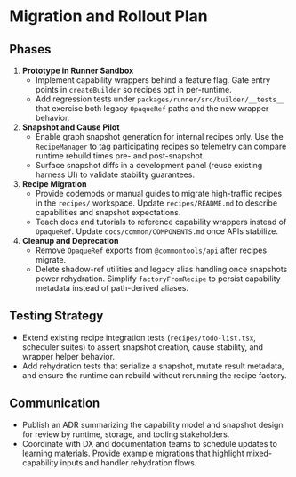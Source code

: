 # Migration and Rollout Plan

## Phases

1. **Prototype in Runner Sandbox**
   - Implement capability wrappers behind a feature flag. Gate entry points in
     `createBuilder` so recipes opt in per-runtime.
   - Add regression tests under `packages/runner/src/builder/__tests__` that
     exercise both legacy `OpaqueRef` paths and the new wrapper behavior.
2. **Snapshot and Cause Pilot**
   - Enable graph snapshot generation for internal recipes only. Use the
     `RecipeManager` to tag participating recipes so telemetry can compare
     runtime rebuild times pre- and post-snapshot.
   - Surface snapshot diffs in a development panel (reuse existing harness UI)
     to validate stability guarantees.
3. **Recipe Migration**
   - Provide codemods or manual guides to migrate high-traffic recipes in the
     `recipes/` workspace. Update `recipes/README.md` to describe capabilities
     and snapshot expectations.
   - Teach docs and tutorials to reference capability wrappers instead of
     `OpaqueRef`. Update `docs/common/COMPONENTS.md` once APIs stabilize.
4. **Cleanup and Deprecation**
   - Remove `OpaqueRef` exports from `@commontools/api` after recipes migrate.
   - Delete shadow-ref utilities and legacy alias handling once snapshots power
     rehydration. Simplify `factoryFromRecipe` to persist capability metadata
     instead of path-derived aliases.

## Testing Strategy

- Extend existing recipe integration tests (`recipes/todo-list.tsx`, scheduler
  suites) to assert snapshot creation, cause stability, and wrapper helper
  behavior.
- Add rehydration tests that serialize a snapshot, mutate result metadata, and
  ensure the runtime can rebuild without rerunning the recipe factory.

## Communication

- Publish an ADR summarizing the capability model and snapshot design for review
  by runtime, storage, and tooling stakeholders.
- Coordinate with DX and documentation teams to schedule updates to learning
  materials. Provide example migrations that highlight mixed-capability inputs
  and handler rehydration flows.
